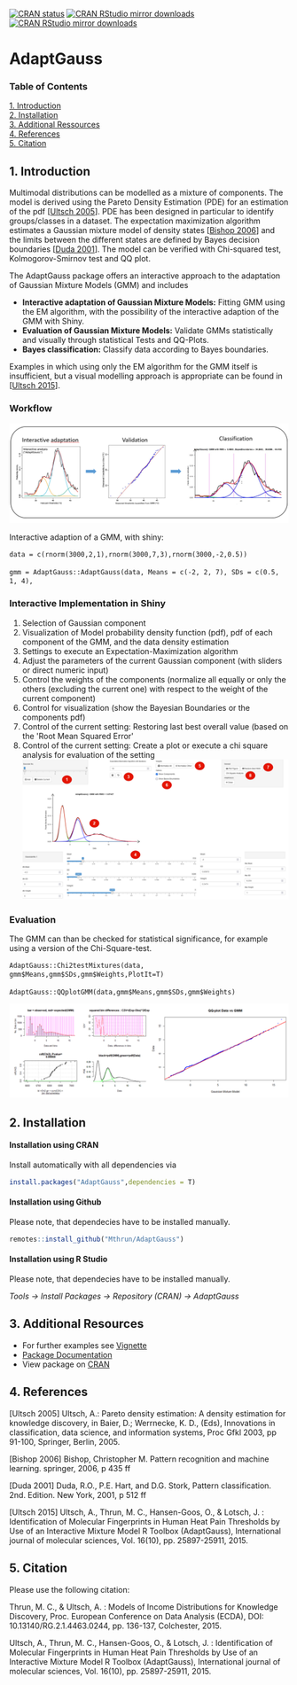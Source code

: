 [![CRAN
status](https://www.r-pkg.org/badges/version/AdaptGauss)](https://CRAN.R-project.org/package=AdaptGauss)
[![CRAN RStudio mirror downloads](https://cranlogs.r-pkg.org/badges/grand-total/AdaptGauss?color=blue)](https://r-pkg.org/pkg/AdaptGauss)
[![CRAN RStudio mirror downloads](https://cranlogs.r-pkg.org/badges/last-month/AdaptGauss?color=green)](https://r-pkg.org/pkg/AdaptGauss)

# AdaptGauss

### Table of Contents  
[1. Introduction](#introduction)  
[2. Installation](#installation)  
[3. Additional Ressources](#additional)  
[4. References](#references)  
[5. Citation](#citation)  


## 1. Introduction <a name="introduction"/>

Multimodal distributions can be modelled as a mixture of components. The model is derived using the Pareto Density Estimation (PDE) for an estimation of the pdf [[Ultsch 2005](https://www.researchgate.net/publication/227002548_Pareto_Density_Estimation_A_Density_Estimation_for_Knowledge_Discovery)]. PDE has been designed in particular to identify groups/classes in a dataset. The expectation maximization algorithm estimates a Gaussian mixture model of density states [[Bishop 2006](https://www.microsoft.com/en-us/research/uploads/prod/2006/01/Bishop-Pattern-Recognition-and-Machine-Learning-2006.pdf)] and the limits between the different states are defined by Bayes decision boundaries [[Duda 2001](https://cours.etsmtl.ca/sys843/REFS/Books/Duda_Pattern_classification.pdf)]. The model can be verified with Chi-squared test, Kolmogorov-Smirnov test and QQ plot.

The AdaptGauss package offers an interactive approach to the adaptation of Gaussian Mixture Models (GMM) and includes
- **Interactive adaptation of Gaussian Mixture Models:** Fitting GMM using the EM algorithm, with the possibility of the interactive adaption of the GMM with Shiny.
- **Evaluation of Gaussian Mixture Models:** Validate GMMs statistically and visually through statistical Tests and QQ-Plots.
- **Bayes classification:** Classify data according to Bayes boundaries.

Examples in which using only the EM algorithm for the GMM itself is insufficient, but a visual modelling approach is appropriate can be found in [[Ultsch 2015](https://www.ncbi.nlm.nih.gov/pmc/articles/PMC4632832/)].


### Workflow

![Alt text](images/WorkflowAdaptGauss.png)

Interactive adaption of a GMM, with shiny:
```{}
data = c(rnorm(3000,2,1),rnorm(3000,7,3),rnorm(3000,-2,0.5))

gmm = AdaptGauss::AdaptGauss(data, Means = c(-2, 2, 7), SDs = c(0.5, 1, 4),
```

### Interactive Implementation in Shiny
1. Selection of Gaussian component
2. Visualization of Model probability density function (pdf), pdf of each component of the GMM, and the data density estimation
3. Settings to execute an Expectation-Maximization algorithm
4. Adjust the parameters of the current Gaussian component (with sliders or direct numeric input)
5. Control the weights of the components (normalize all equally or only the others (excluding the current one) with respect to the weight of the current component)
6. Control for visualization (show the Bayesian Boundaries or the components pdf)
7. Control of the current setting: Restoring last best overall value (based on the 'Root Mean Squared Error'
8. Control of the current setting: Create a plot or execute a chi square analysis for evaluation of the setting
![Alt text](images/AdaptGaussShinyInterface.png)


### Evaluation

The GMM can than be checked for statistical significance, for example using a version of the Chi-Square-test.
```{}
AdaptGauss::Chi2testMixtures(data, gmm$Means,gmm$SDs,gmm$Weights,PlotIt=T)

AdaptGauss::QQplotGMM(data,gmm$Means,gmm$SDs,gmm$Weights)
```

![Alt text](images/GMMEvaluation.png)



## 2. Installation <a name="installation"/>

#### Installation using CRAN
Install automatically with all dependencies via

```R
install.packages("AdaptGauss",dependencies = T)
```

#### Installation using Github
Please note, that dependecies have to be installed manually.

```R
remotes::install_github("Mthrun/AdaptGauss")
```

#### Installation using R Studio
Please note, that dependecies have to be installed manually.

*Tools -> Install Packages -> Repository (CRAN) -> AdaptGauss*


## 3. Additional Resources <a name="additional"/>

- For further examples see [Vignette](https://cran.r-project.org/web/packages/AdaptGauss/vignettes/AdaptGauss.html)
- [Package Documentation](https://cran.r-project.org/web/packages/AdaptGauss/AdaptGauss.pdf)
- View package on [CRAN](https://cran.r-project.org/web/packages/AdaptGauss/index.html)


## 4. References <a name="references"/>

[Ultsch 2005] Ultsch, A.: Pareto density estimation: A density estimation for knowledge discovery, in Baier, D.; Werrnecke, K. D., (Eds), Innovations in classification, data science, and information systems, Proc Gfkl 2003, pp 91-100, Springer, Berlin, 2005.

[Bishop 2006] Bishop, Christopher M. Pattern recognition and machine learning. springer, 2006, p 435 ff

[Duda 2001] Duda, R.O., P.E. Hart, and D.G. Stork, Pattern classification. 2nd. Edition. New York, 2001, p 512 ff

[Ultsch 2015] Ultsch, A., Thrun, M. C., Hansen-Goos, O., & Lotsch, J. : Identification of Molecular Fingerprints in Human Heat Pain Thresholds by Use of an Interactive Mixture Model R Toolbox (AdaptGauss), International journal of molecular sciences, Vol. 16(10), pp. 25897-25911, 2015. 


## 5. Citation <a name="citation"/>
Please use the following citation:

Thrun, M. C., & Ultsch, A. : Models of Income Distributions for Knowledge Discovery, Proc. European Conference on Data Analysis (ECDA), DOI: 10.13140/RG.2.1.4463.0244, pp. 136-137, Colchester, 2015. 

Ultsch, A., Thrun, M. C., Hansen-Goos, O., & Lotsch, J. : Identification of Molecular Fingerprints in Human Heat Pain Thresholds by Use of an Interactive Mixture Model R Toolbox (AdaptGauss), International journal of molecular sciences, Vol. 16(10), pp. 25897-25911, 2015. 

